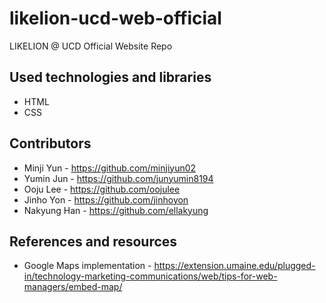 # likelion-ucd-web-official
LIKELION @ UCD Official Website Repo

## Used technologies and libraries
* HTML
* CSS

## Contributors
<!--
<a href="https://github.com/minjiyun02/likelion-ucd-web-official/graphs/contributors">
  <img src="https://contrib.rocks/image?repo=minjiyun02/likelion-ucd-web-official"/>
</a>
-->
* Minji Yun - https://github.com/minjiyun02
* Yumin Jun - https://github.com/junyumin8194
* Ooju Lee - https://github.com/oojulee
* Jinho Yon - https://github.com/jinhoyon
* Nakyung Han - https://github.com/ellakyung


## References and resources 
* Google Maps implementation - https://extension.umaine.edu/plugged-in/technology-marketing-communications/web/tips-for-web-managers/embed-map/
